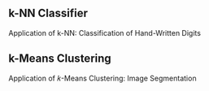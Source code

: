 ## k-NN Classifier
Application of k-NN: Classification of Hand-Written Digits 

## k-Means Clustering
Application of  𝑘-Means Clustering: Image Segmentation
